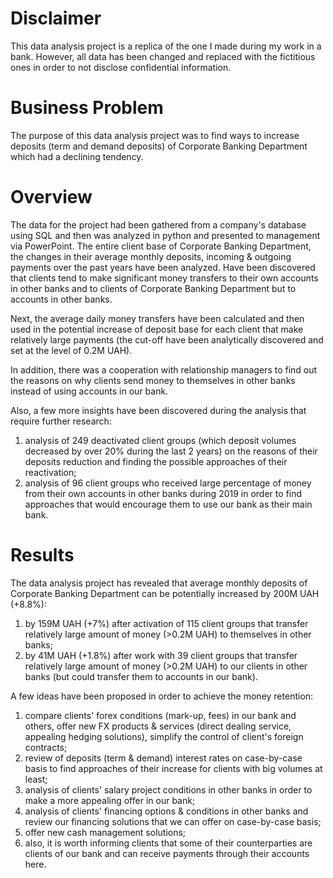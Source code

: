 # Disclaimer
This data analysis project is a replica of the one I made during my work in a bank. However, all data has been changed and replaced with the fictitious ones in order to not disclose confidential information.
# Business Problem
The purpose of this data analysis project was to find ways to increase deposits (term and demand deposits) of Corporate Banking Department which had a declining tendency.
# Overview
The data for the project had been gathered from a company's database using SQL and then was analyzed in python and presented to management via PowerPoint. The entire client base of Corporate Banking Department, the changes in their average monthly deposits, incoming & outgoing payments over the past years have been analyzed. Have been discovered that clients tend to make significant money transfers to their own accounts in other banks and to clients of Corporate Banking Department but to accounts in other banks.

Next, the average daily money transfers have been calculated and then used in the potential increase of deposit base for each client that make relatively large payments (the cut-off have been analytically discovered and set at the level of 0.2M UAH).

In addition, there was a cooperation with relationship managers to find out the reasons on why clients send money to themselves in other banks instead of using accounts in our bank.

Also, a few more insights have been discovered during the analysis that require further research:
1. analysis of 249 deactivated client groups (which deposit volumes decreased by over 20% during the last 2 years) on the reasons of their deposits reduction and finding the possible approaches of their reactivation;
2. analysis of 96 client groups who received large percentage of money from their own accounts in other banks during 2019 in order to find approaches that would encourage them to use our bank as their main bank.
# Results
The data analysis project has revealed that average monthly deposits of Corporate Banking Department can be potentially increased by 200M UAH (+8.8%):
1. by 159M UAH (+7%) after activation of 115 client groups that transfer relatively large amount of money (>0.2M UAH) to themselves in other banks;
2. by 41M UAH (+1.8%) after work with 39 client groups that transfer relatively large amount of money (>0.2M UAH) to our clients in other banks (but could transfer them to accounts in our bank).

A few ideas have been proposed in order to achieve the money retention:
1. compare clients' forex conditions (mark-up, fees) in our bank and others, offer new FX products & services (direct dealing service, appealing hedging solutions), simplify the control of client's foreign contracts;
2. review of deposits (term & demand) interest rates on case-by-case basis to find approaches of their increase for clients with big volumes at least;
3. analysis of clients' salary project conditions in other banks in order to make a more appealing offer in our bank;
4. analysis of clients' financing options & conditions in other banks and review our financing solutions that we can offer on case-by-case basis;
5. offer new cash management solutions;
6. also, it is worth informing clients that some of their counterparties are clients of our bank and can receive payments through their accounts here.
